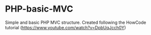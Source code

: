 # PHP-basic-MVC
Simple and basic PHP MVC structure. Created following the HowCode tutorial (https://www.youtube.com/watch?v=DpbUqJcch0Y)
